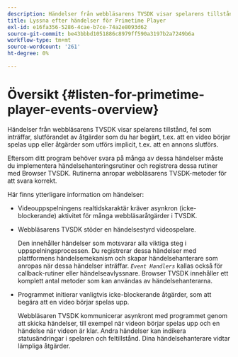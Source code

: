 ```yaml
---
description: Händelser från webbläsarens TVSDK visar spelarens tillstånd, fel som inträffar, slutförandet av åtgärder som du har begärt, t.ex. att en video börjar spelas upp eller åtgärder som utförs implicit, t.ex. att en annons slutförs.
title: Lyssna efter händelser för Primetime Player
exl-id: e16fa356-5286-4cae-b7ce-74a2e8093d62
source-git-commit: be43bbbd1051886c8979ff590a3197b2a7249b6a
workflow-type: tm+mt
source-wordcount: '261'
ht-degree: 0%

---
```


# Översikt {#listen-for-primetime-player-events-overview}

Händelser från webbläsarens TVSDK visar spelarens tillstånd, fel som inträffar, slutförandet av åtgärder som du har begärt, t.ex. att en video börjar spelas upp eller åtgärder som utförs implicit, t.ex. att en annons slutförs.

Eftersom ditt program behöver svara på många av dessa händelser måste du implementera händelsehanteringsrutiner och registrera dessa rutiner med Browser TVSDK. Rutinerna anropar webbläsarens TVSDK-metoder för att svara korrekt.

Här finns ytterligare information om händelser:

* Videouppspelningens realtidskaraktär kräver asynkron (icke-blockerande) aktivitet för många webbläsaråtgärder i TVSDK.
* Webbläsarens TVSDK stöder en händelsestyrd videospelare.

   Den innehåller händelser som motsvarar alla viktiga steg i uppspelningsprocessen. Du registrerar dessa händelser med plattformens händelsemekanism och skapar händelsehanterare som anropas när dessa händelser inträffar. *`Event Handlers`* kallas också för callback-rutiner eller händelseavlyssnare. Browser TVSDK innehåller ett komplett antal metoder som kan användas av händelsehanterarna.
* Programmet initierar vanligtvis icke-blockerande åtgärder, som att begära att en video börjar spelas upp.

   Webbläsaren TVSDK kommunicerar asynkront med programmet genom att skicka händelser, till exempel när videon börjar spelas upp och en händelse när videon är klar. Andra händelser kan indikera statusändringar i spelaren och feltillstånd. Dina händelsehanterare vidtar lämpliga åtgärder.
